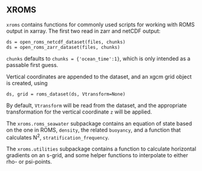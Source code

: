 ## XROMS

`xroms` contains functions for commonly used scripts for working with ROMS output in xarray. The first two read in zarr and netCDF output:

    ds = open_roms_netcdf_dataset(files, chunks)
    ds = open_roms_zarr_dataset(files, chunks)
    
`chunks` defaults to `chunks = {'ocean_time':1}`, which is only intended as a passable first guess. 

Vertical coordinates are appended to the dataset, and an xgcm grid object is created, using

    ds, grid = roms_dataset(ds, Vtransform=None)

By default, `Vtransform` will be read from the dataset, and the appropriate transformation for the vertical coordinate `z` will be applied.

The `xroms.roms_seawater` subpackage contains an equation of state based on the one in ROMS, `density`, the related `buoyancy`, and a function that calculates N<sup>2</sup>, `stratification_frequency`. 

The `xroms.utilities` subpackage contains a function to calculate horizontal gradients on an s-grid, and some helper functions to interpolate to either rho- or psi-points.
